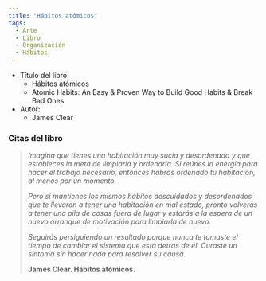 ```yaml
---
title: "Hábitos atómicos"
tags:
  - Arte
  - Libro
  - Organización
  - Hábitos
---
```


- Título del libro:
  - Hábitos atómicos
  - Atomic Habits: An Easy & Proven Way to Build Good Habits & Break Bad Ones
- Autor:
  - James Clear

### Citas del libro

> _Imagina que tienes una habitación muy sucia y desordenada y que estableces la meta de limpiarla y ordenarla. Si reúnes la energía para hacer el trabajo necesario, entonces habrás ordenado tu habitación, al menos por un momento._
>
> _Pero si mantienes los mismos hábitos descuidados y desordenados que te llevaron a tener una habitación en mal estado, pronto volverás a tener una pila de cosas fuera de lugar y estarás a la espera de un nuevo arranque de motivación para limpiarla de nuevo._
>
> _Seguirás persiguiendo un resultado porque nunca te tomaste el tiempo de cambiar el sistema que está detrás de él. Curaste un síntoma sin hacer nada para resolver su causa._
>
> **James Clear. Hábitos atómicos.**

